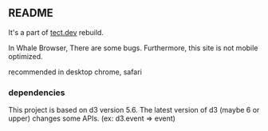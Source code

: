 ## README

It's a part of [tect.dev](https://tect.dev) rebuild.

In Whale Browser, There are some bugs. Furthermore, this site is not mobile optimized.

recommended in desktop chrome, safari

### dependencies

This project is based on d3 version 5.6. The latest version of d3 (maybe 6 or upper) changes some APIs. (ex: d3.event => event)
